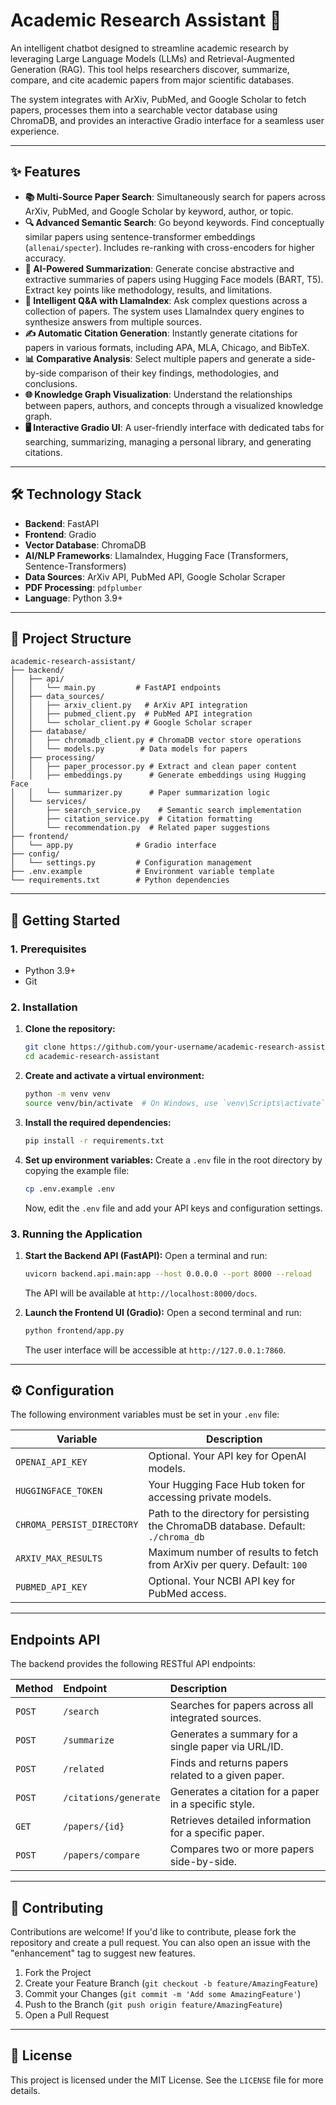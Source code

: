 # Academic Research Assistant 🤖

An intelligent chatbot designed to streamline academic research by leveraging Large Language Models (LLMs) and Retrieval-Augmented Generation (RAG). This tool helps researchers discover, summarize, compare, and cite academic papers from major scientific databases.

The system integrates with ArXiv, PubMed, and Google Scholar to fetch papers, processes them into a searchable vector database using ChromaDB, and provides an interactive Gradio interface for a seamless user experience.

-----

## ✨ Features

  * **📚 Multi-Source Paper Search**: Simultaneously search for papers across ArXiv, PubMed, and Google Scholar by keyword, author, or topic.
  * **🔍 Advanced Semantic Search**: Go beyond keywords. Find conceptually similar papers using sentence-transformer embeddings (`allenai/specter`). Includes re-ranking with cross-encoders for higher accuracy.
  * **📝 AI-Powered Summarization**: Generate concise abstractive and extractive summaries of papers using Hugging Face models (BART, T5). Extract key points like methodology, results, and limitations.
  * **🧠 Intelligent Q\&A with LlamaIndex**: Ask complex questions across a collection of papers. The system uses LlamaIndex query engines to synthesize answers from multiple sources.
  * **✍️ Automatic Citation Generation**: Instantly generate citations for papers in various formats, including APA, MLA, Chicago, and BibTeX.
  * **📊 Comparative Analysis**: Select multiple papers and generate a side-by-side comparison of their key findings, methodologies, and conclusions.
  * **🌐 Knowledge Graph Visualization**: Understand the relationships between papers, authors, and concepts through a visualized knowledge graph.
  * **🖥️ Interactive Gradio UI**: A user-friendly interface with dedicated tabs for searching, summarizing, managing a personal library, and generating citations.

-----

## 🛠️ Technology Stack

  * **Backend**: FastAPI
  * **Frontend**: Gradio
  * **Vector Database**: ChromaDB
  * **AI/NLP Frameworks**: LlamaIndex, Hugging Face (Transformers, Sentence-Transformers)
  * **Data Sources**: ArXiv API, PubMed API, Google Scholar Scraper
  * **PDF Processing**: `pdfplumber`
  * **Language**: Python 3.9+

-----

## 📂 Project Structure

```
academic-research-assistant/
├── backend/
│   ├── api/
│   │   └── main.py         # FastAPI endpoints
│   ├── data_sources/
│   │   ├── arxiv_client.py   # ArXiv API integration
│   │   ├── pubmed_client.py  # PubMed API integration
│   │   └── scholar_client.py # Google Scholar scraper
│   ├── database/
│   │   ├── chromadb_client.py # ChromaDB vector store operations
│   │   └── models.py        # Data models for papers
│   ├── processing/
│   │   ├── paper_processor.py # Extract and clean paper content
│   │   ├── embeddings.py      # Generate embeddings using Hugging Face
│   │   └── summarizer.py      # Paper summarization logic
│   └── services/
│       ├── search_service.py    # Semantic search implementation
│       ├── citation_service.py  # Citation formatting
│       └── recommendation.py  # Related paper suggestions
├── frontend/
│   └── app.py              # Gradio interface
├── config/
│   └── settings.py         # Configuration management
├── .env.example            # Environment variable template
└── requirements.txt        # Python dependencies
```

-----

## 🚀 Getting Started

### 1\. Prerequisites

  * Python 3.9+
  * Git

### 2\. Installation

1.  **Clone the repository:**

    ```bash
    git clone https://github.com/your-username/academic-research-assistant.git
    cd academic-research-assistant
    ```

2.  **Create and activate a virtual environment:**

    ```bash
    python -m venv venv
    source venv/bin/activate  # On Windows, use `venv\Scripts\activate`
    ```

3.  **Install the required dependencies:**

    ```bash
    pip install -r requirements.txt
    ```

4.  **Set up environment variables:**
    Create a `.env` file in the root directory by copying the example file:

    ```bash
    cp .env.example .env
    ```

    Now, edit the `.env` file and add your API keys and configuration settings.

### 3\. Running the Application

1.  **Start the Backend API (FastAPI):**
    Open a terminal and run:

    ```bash
    uvicorn backend.api.main:app --host 0.0.0.0 --port 8000 --reload
    ```

    The API will be available at `http://localhost:8000/docs`.

2.  **Launch the Frontend UI (Gradio):**
    Open a second terminal and run:

    ```bash
    python frontend/app.py
    ```

    The user interface will be accessible at `http://127.0.0.1:7860`.

-----

## ⚙️ Configuration

The following environment variables must be set in your `.env` file:

| Variable                  | Description                                            |
| ------------------------- | ------------------------------------------------------ |
| `OPENAI_API_KEY`          | Optional. Your API key for OpenAI models.              |
| `HUGGINGFACE_TOKEN`       | Your Hugging Face Hub token for accessing private models. |
| `CHROMA_PERSIST_DIRECTORY`| Path to the directory for persisting the ChromaDB database. Default: `./chroma_db` |
| `ARXIV_MAX_RESULTS`       | Maximum number of results to fetch from ArXiv per query. Default: `100` |
| `PUBMED_API_KEY`          | Optional. Your NCBI API key for PubMed access.         |

-----

## Endpoints API

The backend provides the following RESTful API endpoints:

| Method | Endpoint              | Description                                        |
| :----- | :-------------------- | :------------------------------------------------- |
| `POST` | `/search`             | Searches for papers across all integrated sources. |
| `POST` | `/summarize`          | Generates a summary for a single paper via URL/ID. |
| `POST` | `/related`            | Finds and returns papers related to a given paper. |
| `POST` | `/citations/generate` | Generates a citation for a paper in a specific style. |
| `GET`  | `/papers/{id}`        | Retrieves detailed information for a specific paper. |
| `POST` | `/papers/compare`     | Compares two or more papers side-by-side.        |

-----

## 🤝 Contributing

Contributions are welcome\! If you'd like to contribute, please fork the repository and create a pull request. You can also open an issue with the "enhancement" tag to suggest new features.

1.  Fork the Project
2.  Create your Feature Branch (`git checkout -b feature/AmazingFeature`)
3.  Commit your Changes (`git commit -m 'Add some AmazingFeature'`)
4.  Push to the Branch (`git push origin feature/AmazingFeature`)
5.  Open a Pull Request

-----

## 📜 License

This project is licensed under the MIT License. See the `LICENSE` file for more details.
